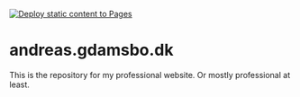 [![Deploy static content to Pages](https://github.com/agdamsbo/andreas.gdamsbo/actions/workflows/static.yml/badge.svg)](https://github.com/agdamsbo/andreas.gdamsbo/actions/workflows/static.yml)

# andreas.gdamsbo.dk

This is the repository for my professional website. Or mostly professional at least. 
